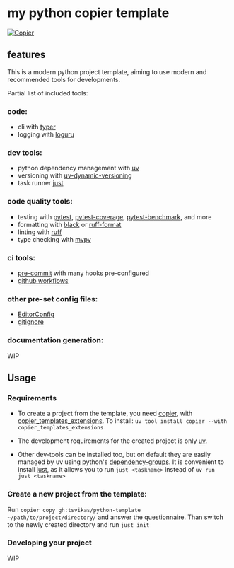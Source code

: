 # my python copier template

[![Copier](https://img.shields.io/endpoint?url=https://raw.githubusercontent.com/copier-org/copier/master/img/badge/badge-black.json)](https://github.com/copier-org/copier)

## features

This is a modern python project template, aiming to use modern and recommended tools for developments.

Partial list of included tools:

### code:

- cli with [typer](https://typer.tiangolo.com/)
- logging with [loguru](https://loguru.readthedocs.io/)

### dev tools:

- python dependency management with [uv](https://docs.astral.sh/uv/)
- versioning with
  [uv-dynamic-versioning](https://github.com/ninoseki/uv-dynamic-versioning)
- task runner [just](https://just.systems/man/en/)

### code quality tools:

- testing with [pytest](https://docs.pytest.org/),
  [pytest-coverage](https://pytest-cov.readthedocs.io/),
  [pytest-benchmark](https://pytest-benchmark.readthedocs.io/),
  and more
- formatting with [black](https://black.readthedocs.io/)
  or [ruff-format](https://docs.astral.sh/ruff/formatter/)
- linting with [ruff](https://docs.astral.sh/ruff/)
- type checking with [mypy](https://mypy-lang.org/)

### ci tools:

- [pre-commit](https://pre-commit.com/)
  with many hooks pre-configured
- [github workflows](https://docs.github.com/en/actions/writing-workflows)

### other pre-set config files:

- [EditorConfig](https://editorconfig.org/)
- [gitignore](https://gitignore.io/)

### documentation generation:

WIP

## Usage

### Requirements

- To create a project from the template, you need [copier](https://copier.readthedocs.io/),
  with [copier_templates_extensions](https://github.com/copier-org/copier-templates-extensions).
  To install: `uv tool install copier --with copier_templates_extensions`

- The development requirements for the created project is only
  [uv](https://docs.astral.sh/uv/getting-started/installation/).

- Other dev-tools can be installed too, but on default they are easily managed by uv using
  python's [dependency-groups](https://packaging.python.org/en/latest/specifications/dependency-groups/).
  It is convenient to install [just](https://just.systems/man/en/packages.html),
  as it allows you to run `just <taskname>` instead of `uv run just <taskname>`

### Create a new project from the template:

Run
`copier copy gh:tsvikas/python-template ~/path/to/project/directory/`
and answer the questionnaire.
Than switch to the newly created directory and run `just init`

### Developing your project

WIP
